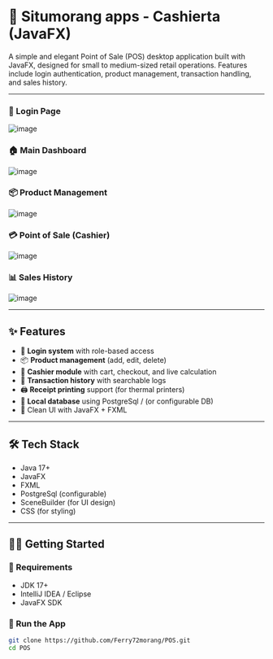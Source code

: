 # 💼 Situmorang apps - Cashierta (JavaFX)

A simple and elegant Point of Sale (POS) desktop application built with JavaFX, designed for small to medium-sized retail operations. Features include login authentication, product management, transaction handling, and sales history.

---

### 🔐 Login Page
![image](https://github.com/user-attachments/assets/bdb81aa3-3342-4d92-b50a-9b8d87469929)

### 🏠 Main Dashboard
![image](https://github.com/user-attachments/assets/72dc63f6-82c3-4057-a113-251ec6499081)

### 📦 Product Management
![image](https://github.com/user-attachments/assets/2df01cca-5510-4228-8823-89a87f05e774)

### 💳 Point of Sale (Cashier)
![image](https://github.com/user-attachments/assets/f0c0de98-ba00-4165-a075-dd92a6340d83)

### 📊 Sales History
![image](https://github.com/user-attachments/assets/4d5e85c2-1c8f-4d29-8276-2932a190c493)


---

## ✨ Features

- 🔐 **Login system** with role-based access
- 📦 **Product management** (add, edit, delete)
- 🛒 **Cashier module** with cart, checkout, and live calculation
- 📜 **Transaction history** with searchable logs
- 🖨️ **Receipt printing** support (for thermal printers)
- 📁 **Local database** using PostgreSql / (or configurable DB)
- 🎨 Clean UI with JavaFX + FXML

---

## 🛠️ Tech Stack

- Java 17+
- JavaFX
- FXML
- PostgreSql (configurable)
- SceneBuilder (for UI design)
- CSS (for styling)

---

## 🧑‍💻 Getting Started

### 🔧 Requirements

- JDK 17+
- IntelliJ IDEA / Eclipse
- JavaFX SDK

### 🚀 Run the App

```bash
git clone https://github.com/Ferry72morang/POS.git
cd POS
